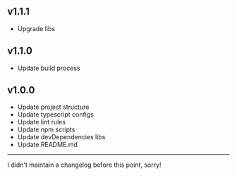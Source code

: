## v1.1.1
* Upgrade libs

## v1.1.0
* Update build process

## v1.0.0
* Update project structure
* Update typescript configs
* Update lint rules
* Update npm scripts
* Update devDependencies libs
* Update README.md

---

I didn't maintain a changelog before this point, sorry!
